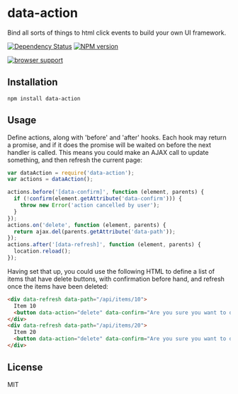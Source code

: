 # data-action

Bind all sorts of things to html click events to build your own UI framework.

[![Dependency Status](https://gemnasium.com/ForbesLindesay/data-action.png)](https://gemnasium.com/ForbesLindesay/data-action)
[![NPM version](https://badge.fury.io/js/data-action.png)](http://badge.fury.io/js/data-action)

[![browser support](https://ci.testling.com/ForbesLindesay/data-action.png)](https://ci.testling.com/ForbesLindesay/data-action)

## Installation

    npm install data-action

## Usage

Define actions, along with 'before' and 'after' hooks.  Each hook may return a promise, and if it does the promise will be waited on before the next handler is called.  This means you could make an AJAX call to update something, and then refresh the current page:

```js
var dataAction = require('data-action');
var actions = dataAction();

actions.before('[data-confirm]', function (element, parents) {
  if (!confirm(element.getAttribute('data-confirm'))) {
    throw new Error('action cancelled by user');
  }
});
actions.on('delete', function (element, parents) {
  return ajax.del(parents.getAttribute('data-path'));
});
actions.after('[data-refresh]', function (element, parents) {
  location.reload();
});
```

Having set that up, you could use the following HTML to define a list of items that have delete buttons, with confirmation before hand, and refresh once the items have been deleted:

```html
<div data-refresh data-path="/api/items/10">
  Item 10
  <button data-action="delete" data-confirm="Are you sure you want to delete this item?">Delete</button>
</div>
<div data-refresh data-path="/api/items/20">
  Item 20
  <button data-action="delete" data-confirm="Are you sure you want to delete this item?">Delete</button>
</div>
```

## License

  MIT